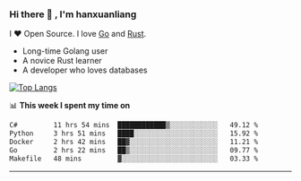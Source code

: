 ### Hi there 👋 , I'm hanxuanliang

<!--
**hanxuanliang/hanxuanliang** is a ✨ _special_ ✨ repository because its `README.md` (this file) appears on your GitHub profile.

Here are some ideas to get you started:

- 🔭 I’m currently working on ...
- 🌱 I’m currently learning ...
- 👯 I’m looking to collaborate on ...
- 🤔 I’m looking for help with ...
- 💬 Ask me about ...
- 📫 How to reach me: ...
- 😄 Pronouns: ...
- ⚡ Fun fact: ...
-->
I ❤ Open Source. I love [Go](https://golang.org) and [Rust](https://www.rust-lang.org/zh-CN/).

* Long-time Golang user
* A novice Rust learner
* A developer who loves databases

[![Top Langs](https://github-readme-stats.vercel.app/api?username=hanxuanliang&show_icons=true&count_private=true&line_height=40)](https://github.com/anuraghazra/github-readme-stats)

📊 **This week I spent my time on**
<!--START_SECTION:waka-->

```txt
C#         11 hrs 54 mins  ████████████▒░░░░░░░░░░░░   49.12 %
Python     3 hrs 51 mins   ████░░░░░░░░░░░░░░░░░░░░░   15.92 %
Docker     2 hrs 42 mins   ██▓░░░░░░░░░░░░░░░░░░░░░░   11.21 %
Go         2 hrs 22 mins   ██▒░░░░░░░░░░░░░░░░░░░░░░   09.77 %
Makefile   48 mins         ▓░░░░░░░░░░░░░░░░░░░░░░░░   03.33 %
```

<!--END_SECTION:waka-->

***
